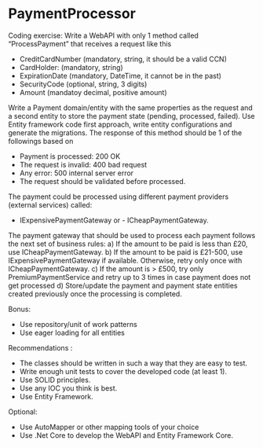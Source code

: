 # PaymentProcessor

Coding exercise: 
Write a WebAPI with only 1 method called “ProcessPayment” that receives a request like this 
-	CreditCardNumber (mandatory, string, it should be a valid CCN) 
-	CardHolder: (mandatory, string) 
-	ExpirationDate (mandatory, DateTime, it cannot be in the past) 
-	SecurityCode (optional, string, 3 digits) 
-	Amount (mandatoy decimal, positive amount) 
 
Write a Payment domain/entity with the same properties as the request and a second entity to store the payment state (pending, processed, failed). Use Entity framework code first approach, write entity configurations and generate the migrations. 
The response of this method should be 1 of the followings based on 
-	Payment is processed: 200 OK 
-	The request is invalid: 400 bad request 
-	Any error: 500 internal server error 
-	The request should be validated before processed. 
 
The payment could be processed using different payment providers (external services) called: 
-	IExpensivePaymentGateway or - ICheapPaymentGateway. 
 
The payment gateway that should be used to process each payment follows the next set of business rules: 
a)	If the amount to be paid is less than £20, use ICheapPaymentGateway. 
b)	If the amount to be paid is £21-500, use IExpensivePaymentGateway if available. Otherwise, retry only once with ICheapPaymentGateway. 
c)	If the amount is > £500, try only PremiumPaymentService and retry up to 3 times in case payment does not get processed 
d)	Store/update the payment and payment state entities created previously once the processing is completed. 
 
Bonus: 
-	Use repository/unit of work patterns 
-	Use eager loading for all entities 
 
Recommendations : 
-	The classes should be written in such a way that they are easy to test. 
-	Write enough unit tests to cover the developed code (at least 1). 
-	Use SOLID principles. 
-	Use any IOC you think is best. 
-	Use Entity Framework. 
 
 
Optional: 
-	Use AutoMapper or other mapping tools of your choice 
-	Use .Net Core to develop the WebAPI and Entity Framework Core. 
